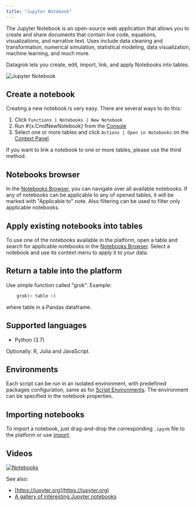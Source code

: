 ```yaml
---
title: "Jupyter Notebook"
---
```


The Jupyter Notebook is an open-source web application that allows you to create and share documents that contain live
code, equations, visualizations, and narrative text. Uses include data cleaning and transformation, numerical
simulation, statistical modeling, data visualization, machine learning, and much more.

Datagrok lets you create, edit, import, link, and apply Notebooks into tables.

![Jupyter Notebook](../uploads/gifs/jupyter-notebooks.gif "Jupyter Notebook")

## Create a notebook

Creating a new notebook is very easy. There are several ways to do this:

1. Click `Functions | Notebooks | New Notebook`
2. Run #\{x.CmdNewNotebook} from the [Console](../datagrok/navigation/panels/panels.md#console)
3. Select one or more tables and click `Actions | Open in Notebooks` on
   the [Context Panel](../datagrok/navigation/panels/panels.md#context-panel).

If you want to link a notebook to one or more tables, please use the third method.

## Notebooks browser

In the [Notebooks Browser](https://public.datagrok.ai/notebooks), you can navigate over all available notebooks. If any
of notebooks can be applicable to any of opened tables, it will be marked with
"Applicable to" note. Also filtering can be used to filter only applicable notebooks.

## Apply existing notebooks into tables

To use one of the notebooks available in the platform, open a table and search for applicable notebooks in
the [Notebooks Browser](https://public.datagrok.ai/notebooks). Select a notebook and use its context menu to apply it to
your data.

## Return a table into the platform

Use simple function called "grok". Example:

```python
    grok(< table >)
```

where table in a Pandas dataframe.

## Supported languages

* Python (3.7)

Optionally: R, Julia and JavaScript.

## Environments

Each script can be run in an isolated environment, with predefined packages configuration, same as for
[Script Environments](scripting/advanced-scripting/under-the-hood.mdx#environment-isolation). The environment can be specified in the notebook properties.

## Importing notebooks

To import a notebook, just drag-and-drop the corresponding `.ipynb` file to the platform or use
[import](../access/files/files.md).

## Videos

[![Notebooks](../uploads/youtube/visualizations2.png "Open on Youtube")](https://www.youtube.com/watch?v=7MBXWzdC0-I&t=3880s)

See also:

* [https://jupyter.org](https://jupyter.org)
* [A gallery of interesting Jupyter notebooks](https://github.com/jupyter/jupyter/wiki/A-gallery-of-interesting-Jupyter-Notebooks#statistics-machine-learning-and-data-science)
